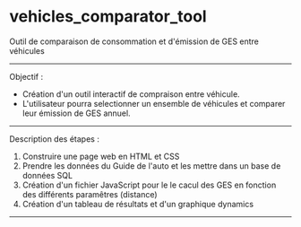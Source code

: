 # vehicles_comparator_tool
Outil de comparaison de consommation et d'émission de GES entre véhicules
****

Objectif : 
- Création d'un outil interactif de compraison entre véhicule.
- L'utilisateur pourra selectionner un ensemble de véhicules et comparer leur émission de GES annuel.


****
Description des étapes : 
1. Construire une page web en HTML et CSS
2. Prendre les données du Guide de l'auto et les mettre dans un base de données SQL
3. Création d'un fichier JavaScript pour le le cacul des GES en fonction des différents paramêtres (distance)
4. Création d'un tableau de résultats et d'un graphique dynamics

****
